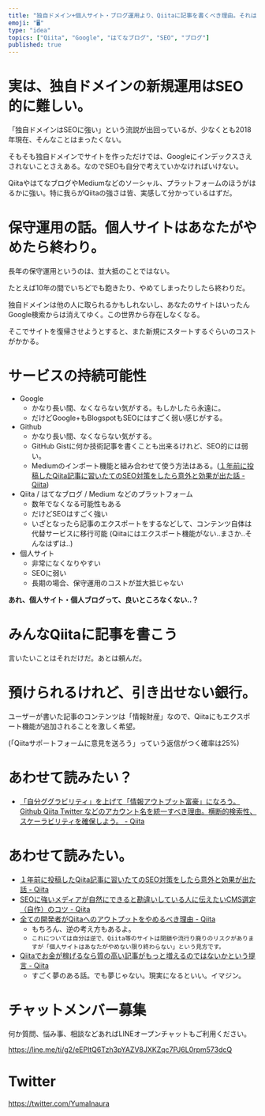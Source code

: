 ```yaml
---
title: "独自ドメイン+個人サイト・ブログ運用より、Qiitaに記事を書くべき理由。それは「SEOの強さ」と「保守運用コスト」。"
emoji: "🖥"
type: "idea"
topics: ["Qiita", "Google", "はてなブログ", "SEO", "ブログ"]
published: true
---
```


# 実は、独自ドメインの新規運用はSEO的に難しい。

「独自ドメインはSEOに強い」という流説が出回っているが、少なくとも2018年現在、そんなことはまったくない。

そもそも独自ドメインでサイトを作っただけでは、Googleにインデックスさえされないことさえある。なのでSEOも自分で考えていかなければいけない。

QiitaやはてなブログやMediumなどのソーシャル、プラットフォームのほうがはるかに強い。特に我らがQiitaの強さは皆、実感して分かっているはずだ。

# 保守運用の話。個人サイトはあなたがやめたら終わり。

長年の保守運用というのは、並大抵のことではない。

たとえば10年の間でいちどでも飽きたり、やめてしまったりしたら終わりだ。

独自ドメインは他の人に取られるかもしれないし、あなたのサイトはいったんGoogle検索からは消えてゆく。この世界から存在しなくなる。

そこでサイトを復帰させようとすると、また新規にスタートするぐらいのコストがかかる。

# サービスの持続可能性

- Google
  - かなり長い間、なくならない気がする。もしかしたら永遠に。
  - だけどGoogle+もBlogspotもSEOにはすごく弱い感じがする。
- Github
  - かなり長い間、なくならない気がする。
  - GitHub Gistに何か技術記事を書くことも出来るけれど、SEO的には弱い。
  - Mediumのインポート機能と組み合わせて使う方法はある。([１年前に投稿したQiita記事に習いたてのSEO対策をしたら意外と効果が出た話 - Qiita](https://qiita.com/rorensu2236/items/868d481b408710640146))
- Qiita / はてなブログ / Medium などのプラットフォーム
  - 数年でなくなる可能性もある
  - だけどSEOはすごく強い
  - いざとなったら記事のエクスポートをするなどして、コンテンツ自体は代替サービスに移行可能 (Qiitaにはエクスポート機能がない‥まさか‥そんなはずは‥)
- 個人サイト
  - 非常になくなりやすい
  - SEOに弱い
  - 長期の場合、保守運用のコストが並大抵じゃない


**あれ、個人サイト・個人ブログって、良いところなくない‥？**

# みんなQiitaに記事を書こう

言いたいことはそれだけだ。あとは頼んだ。

# 預けられるけれど、引き出せない銀行。

ユーザーが書いた記事のコンテンツは「情報財産」なので、Qiitaにもエクスポート機能が追加されることを激しく希望。

(「Qiitaサポートフォームに意見を送ろう」っていう返信がつく確率は25%)

# あわせて読みたい？

- [「自分ググラビリティ」を上げて「情報アウトプット富豪」になろう。Github Qiita Twitter などのアカウント名を統一すべき理由。横断的検索性、スケーラビリティを確保しよう。 - Qiita](https://qiita.com/YumaInaura/items/191eef45306150458fbc)

# あわせて読みたい。

- [１年前に投稿したQiita記事に習いたてのSEO対策をしたら意外と効果が出た話 - Qiita](https://qiita.com/rorensu2236/items/868d481b408710640146)
- [SEOに強いメディアが自然にできると勘違いしている人に伝えたいCMS選定（自作）のコツ - Qiita](https://qiita.com/karaagedaisuki/items/52f707bffbaf580b6cdb)
- [全ての開発者がQiitaへのアウトプットをやめるべき理由 - Qiita](https://qiita.com/qiitadaisuki/items/2160a390ce91283707a1#comment-ceb6c8857b1cbc4c78d8)
  - もちろん、逆の考え方もあるよ。
  - `これについては自分は逆で、Qiita等のサイトは閉鎖や流行り廃りのリスクがありますが「個人サイトはあなたがやめない限り終わらない」という見方です。`
- [Qiitaでお金が稼げるなら質の高い記事がもっと増えるのではないかという提言 - Qiita](https://qiita.com/HiromuMasuda0228/items/aa3729882cb59fda9838)
  - すごく夢のある話。でも夢じゃない。現実になるといい。イマジン。








<!-- Update From Qiita API -->

# チャットメンバー募集


何か質問、悩み事、相談などあればLINEオープンチャットもご利用ください。

https://line.me/ti/g2/eEPltQ6Tzh3pYAZV8JXKZqc7PJ6L0rpm573dcQ





# Twitter


https://twitter.com/YumaInaura


<!-- Update From Qiita API -->


